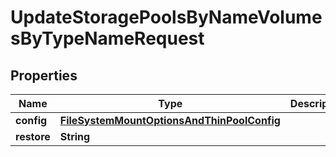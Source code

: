 

# UpdateStoragePoolsByNameVolumesByTypeNameRequest

## Properties

Name | Type | Description | Notes
------------ | ------------- | ------------- | -------------
**config** | [**FileSystemMountOptionsAndThinPoolConfig**](FileSystemMountOptionsAndThinPoolConfig.md) |  |  [optional]
**restore** | **String** |  |  [optional]




